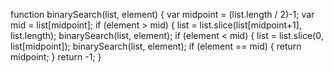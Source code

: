 function binarySearch(list, element) {
    var midpoint = (list.length / 2)-1;
    var mid = list[midpoint];
    if (element > mid) {
        list = list.slice(list[midpoint+1], list.length);
        binarySearch(list, element);
    if (element < mid) {
        list = list.slice(0, list[midpoint]);
        binarySearch(list, element);
    if (element == mid) { 
        return midpoint;
    }
    return -1;
}